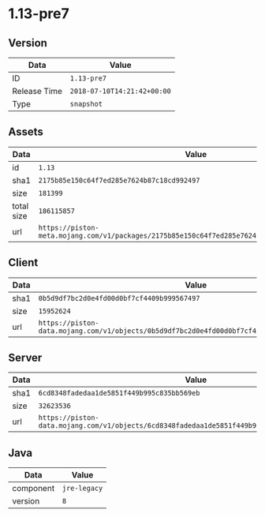 # 1.13-pre7

## Version

|**Data**        | **Value**                 |
|----------------|-------------------------|
| ID   | ```1.13-pre7```   |
| Release Time   | ```2018-07-10T14:21:42+00:00```   |
| Type   | ```snapshot```   |

## Assets

|**Data**        | **Value**                 |
|----------------|-------------------------|
| id   | ```1.13```   |
| sha1   | ```2175b85e150c64f7ed285e7624b87c18cd992497```   |
| size   | ```181399```   |
| total size  | ```186115857```  |
| url       | ```https://piston-meta.mojang.com/v1/packages/2175b85e150c64f7ed285e7624b87c18cd992497/1.13.json``` |

## Client

|**Data**        | **Value**                 |
|----------------|-------------------------|
| sha1   | ```0b5d9df7bc2d0e4fd00d0bf7cf4409b999567497```   |
| size   | ```15952624```   |
| url       | ```https://piston-data.mojang.com/v1/objects/0b5d9df7bc2d0e4fd00d0bf7cf4409b999567497/client.jar``` |

## Server

|**Data**        | **Value**                 |
|----------------|-------------------------|
| sha1   | ```6cd8348fadedaa1de5851f449b995c835bb569eb```   |
| size   | ```32623536```   |
| url       | ```https://piston-data.mojang.com/v1/objects/6cd8348fadedaa1de5851f449b995c835bb569eb/server.jar``` |

## Java

|**Data**        | **Value**                 |
|----------------|-------------------------|
| component   | ```jre-legacy```   |
| version   | ```8```   |